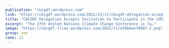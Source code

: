 ```yaml
---
publication: "cbcgdf.wordpress.com"
link: "https://cbcgdf.wordpress.com/2022/11/17/cbcgdf-delegation-accepts-invitation-to-participate-in-the-cop27-side-event-of-the-international-4-per1000-initiative-healthy-earth-healthy-soil/"
title: "CBCGDF Delegation Accepts Invitation to Participate in the COP27 Side Event of the International “4 per1000” Initiative – Healthy Earth, Healthy Soil"
excerpt: "The 27th United Nations Climate Change Conference is ta…"
image: "https://cbcgdf.files.wordpress.com/2022/11/e59bbee78987-2.png"
group: con
rank: 12
---
```

